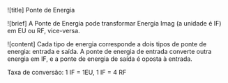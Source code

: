 ![title]
Ponte de Energia
 
![brief]
A Ponte de Energia pode transformar Energia Imag (a unidade é IF) em EU ou RF, vice-versa.
 
![content]
Cada tipo de energia corresponde a dois tipos de ponte de energia: entrada e saída. A ponte de energia de entrada converte outra energia em IF, e a ponte de energia de saída é oposta à entrada.

Taxa de conversão: 1 IF = 1EU, 1 IF = 4 RF
